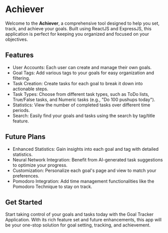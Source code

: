 # Achiever

Welcome to the **Achiever**, a comprehensive tool designed to help you set, track, and achieve your goals. Built using ReactJS and ExpressJS, this application is perfect for keeping you organized and focused on your objectives.

## Features

- User Accounts: Each user can create and manage their own goals.
- Goal Tags: Add various tags to your goals for easy organization and filtering.
- Task Creation: Create tasks for each goal to break it down into actionable steps.
- Task Types: Choose from different task types, such as ToDo lists, True/False tasks, and Numeric tasks (e.g., "Do 100 pushups today").
- Statistics: View the number of completed tasks over different time periods.
- Search: Easily find your goals and tasks using the search by tag/title feature.

## Future Plans

- Enhanced Statistics: Gain insights into each goal and tag with detailed statistics.
- Neural Network Integration: Benefit from AI-generated task suggestions to optimize your progress.
- Customization: Personalize each goal's page and view to match your preferences.
- Pomodoro Integration: Add time management functionalities like the Pomodoro Technique to stay on track.

## Get Started

Start taking control of your goals and tasks today with the Goal Tracker Application. With its rich feature set and future enhancements, this app will be your one-stop solution for goal setting, tracking, and achievement.

